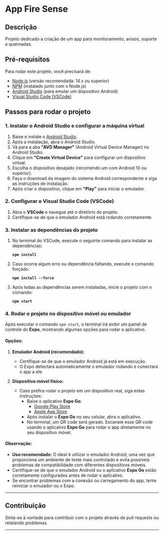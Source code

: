 # App Fire Sense

## Descrição

Projeto dedicado a criação de um app para monitoramento, avisos, suporte a queimadas.

## Pré-requisitos

Para rodar este projeto, você precisará de:

- [Node.js](https://nodejs.org/) (versão recomendada: 14.x ou superior)
- [NPM](https://www.npmjs.com/) (instalado junto com o Node.js)
- [Android Studio](https://developer.android.com/studio) (para emular um dispositivo Android)
- [Visual Studio Code (VSCode)](https://code.visualstudio.com/)

## Passos para rodar o projeto

### 1. Instalar o Android Studio e configurar a máquina virtual

1. Baixe e instale o [Android Studio](https://developer.android.com/studio).
2. Após a instalação, abra o Android Studio.
3. Vá para a aba **"AVD Manager"** (Android Virtual Device Manager) no Android Studio.
4. Clique em **"Create Virtual Device"** para configurar um dispositivo virtual.
5. Escolha o dispositivo desejado (recomendo um com Android 10 ou superior).
6. Faça o download da imagem do sistema Android correspondente e siga as instruções de instalação.
7. Após criar o dispositivo, clique em **"Play"** para iniciar o emulador.

### 2. Configurar o Visual Studio Code (VSCode)

1. Abra o **VSCode** e navegue até o diretório do projeto.
2. Certifique-se de que o emulador Android está rodando corretamente.

### 3. Instalar as dependências do projeto

1. No terminal do VSCode, execute o seguinte comando para instalar as dependências:

   **`npm install`**

2. Caso ocorra algum erro ou dependência faltando, execute o comando forçado:

   **`npm install --force`**

3. Após todas as dependências serem instaladas, inicie o projeto com o comando:

   **`npm start `**

 
### 4. Rodar o projeto no dispositivo móvel ou emulador

Após executar o comando `npm start`, o terminal irá exibir um painel de controle do **Expo**, mostrando algumas opções para rodar o aplicativo.

#### Opções:

1. **Emulador Android (recomendado):**
   - Certifique-se de que o emulador Android já está em execução.
   - O Expo detectará automaticamente o emulador rodando e conectará o app a ele.
   

2. **Dispositivo móvel físico:**
   - Caso prefira rodar o projeto em um dispositivo real, siga estas instruções:
     - Baixe o aplicativo **Expo Go**:
       - [Google Play Store](https://play.google.com/store/apps/details?id=host.exp.exponent)
       - [Apple App Store](https://apps.apple.com/app/expo-go/id982107779)
     - Após instalar o **Expo Go** no seu celular, abra o aplicativo.
     - No terminal, um QR code será gerado. Escaneie esse QR code usando o aplicativo **Expo Go** para rodar o app diretamente no seu dispositivo móvel.

#### Observação:

- **Uso recomendado:** O ideal é utilizar o emulador Android, uma vez que proporciona um ambiente de teste mais controlado e evita possíveis problemas de compatibilidade com diferentes dispositivos móveis.
- Certifique-se de que o emulador Android ou o aplicativo **Expo Go** estão corretamente configurados antes de rodar o aplicativo.
- Se encontrar problemas com a conexão ou carregamento do app, tente reiniciar o emulador ou o Expo.

---



## Contribuição

Sinta-se à vontade para contribuir com o projeto através de pull requests ou relatando problemas.

---
